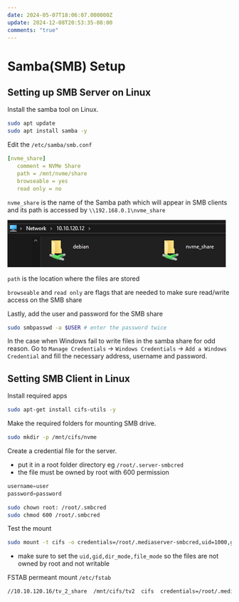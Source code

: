 ```yaml
---
date: 2024-05-07T18:06:07.000000Z
update: 2024-12-08T20:53:35-08:00
comments: "true"
---
```

# Samba(SMB) Setup

## Setting up SMB Server on Linux

Install the samba tool on Linux.

```bash
sudo apt update
sudo apt install samba -y
```

Edit the `/etc/samba/smb.conf`

```yaml
[nvme_share]
   comment = NVMe Share
   path = /mnt/nvme/share
   browseable = yes
   read only = no
```

`nvme_share` is the name of the Samba path which will appear in SMB clients and its path is accessed by `\\192.168.0.1\nvme_share`

![](assets/gallery/2024-05/image.png)

`path` is the location where the files are stored

`browseable` and `read only` are flags that are needed to make sure read/write access on the SMB share

Lastly, add the user and password for the SMB share

```bash
sudo smbpasswd -a $USER # enter the password twice
```

In the case when Windows fail to write files in the samba share for odd reason. Go to `Manage Credentials` -> `Windows Credentials` -> `Add a Windows Credential` and fill the necessary address, username and password.
## Setting SMB Client in Linux
Install required apps
```sh
sudo apt-get install cifs-utils -y
```
Make the required folders for mounting SMB drive.
```sh
sudo mkdir -p /mnt/cifs/nvme
```
Create a credential file for the server.
- put it in a root folder directory eg `/root/.server-smbcred`
- the file must be owned by root with 600 permission
```python
username=user
password=password
```
```sh
sudo chown root: /root/.smbcred
sudo chmod 600 /root/.smbcred
```
Test the mount
```sh
sudo mount -t cifs -o credentials=/root/.mediaserver-smbcred,uid=1000,gid=1001,dir_mode=0755,file_mode=0755 //serverip/nvme_share /mnt/cifs/nvme
```
- make sure to set the `uid,gid,dir_mode,file_mode` so the files are not owned by root and not writable

FSTAB permeant mount `/etc/fstab`
```sh
//10.10.120.16/tv_2_share  /mnt/cifs/tv2  cifs  credentials=/root/.mediaserver-smbcred,uid=1000,gid=1001,file_mode=0755,dir_mode=0755 0 0
```
